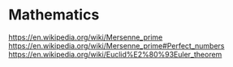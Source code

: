 # Mathematics
https://en.wikipedia.org/wiki/Mersenne_prime https://en.wikipedia.org/wiki/Mersenne_prime#Perfect_numbers https://en.wikipedia.org/wiki/Euclid%E2%80%93Euler_theorem
